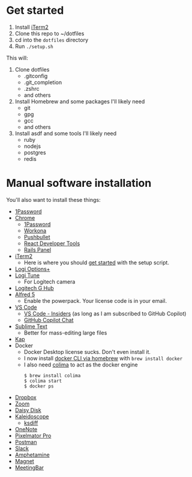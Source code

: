 # Get started

1. Install [iTerm2](https://iterm2.com/)
2. Clone this repo to ~/dotfiles
3. cd into the `dotfiles` directory
4. Run `./setup.sh`

This will:

1. Clone dotfiles
   - .gitconfig
   - .git_completion
   - .zshrc
   - and others
2. Install Homebrew and some packages I'll likely need
   - git
   - gpg
   - gcc
   - and others
3. Install asdf and some tools I'll likely need
   - ruby
   - nodejs
   - postgres
   - redis

# Manual software installation

You'll also want to install these things:

- [1Password](https://1password.com/downloads/mac/)
- [Chrome](https://www.google.com/chrome/)
  - [1Password](https://chrome.google.com/webstore/detail/1password-%E2%80%93-password-mana/aeblfdkhhhdcdjpifhhbdiojplfjncoa)
  - [Workona](https://chrome.google.com/webstore/detail/workona-tab-manager/ailcmbgekjpnablpdkmaaccecekgdhlh)
  - [Pushbullet](https://chrome.google.com/webstore/detail/pushbullet/chlffgpmiacpedhhbkiomidkjlcfhogd)
  - [React Developer Tools](https://chrome.google.com/webstore/detail/react-developer-tools/fmkadmapgofadopljbjfkapdkoienihi)
  - [Rails Panel](https://chrome.google.com/webstore/detail/railspanel/gjpfobpafnhjhbajcjgccbbdofdckggg)
- [iTerm2](https://iterm2.com/)
  - Here is where you should [get started](#get-started) with the setup script.
- [Logi Options+](https://www.logitech.com/en-us/software/logi-options-plus.html)
- [Logi Tune](https://www.logitech.com/en-us/video-collaboration/software/logi-tune-software.html)
    - For Logitech camera
- [Logitech G Hub](https://www.logitechg.com/en-us/innovation/g-hub.html)
- [Alfred 5](https://www.alfredapp.com/)
  - Enable the powerpack. Your license code is in your email.
- [VS Code](https://code.visualstudio.com/download)
    - [VS Code - Insiders](https://code.visualstudio.com/insiders/) (as long as I am subscribed to GitHub Copilot)
    - [GitHub Copilot Chat](https://marketplace.visualstudio.com/items?itemName=GitHub.copilot-chat)
- [Sublime Text](https://www.sublimetext.com/)
    - Better for mass-editing large files
- [Kap](https://getkap.co/)
- Docker
    - Docker Desktop license sucks. Don't even install it.
    - I now install [docker CLI via homebrew](https://formulae.brew.sh/formula/docker) with `brew install docker`
    - I also need [colima](https://github.com/abiosoft/colima) to act as the docker engine
        ```
        $ brew install colima
        $ colima start
        $ docker ps
        ```
- [Dropbox](https://www.dropbox.com/install)
- [Zoom](https://zoom.us/download)
- [Daisy Disk](https://apps.apple.com/us/app/daisydisk/id411643860)
- [Kaleidoscope](https://kaleidoscope.app/)
  - [ksdiff](https://kaleidoscope.app/ksdiff2)
- [OneNote](https://www.onenote.com/download)
- [Pixelmator Pro](https://apps.apple.com/us/app/pixelmator-pro/id1289583905?mt=12)
- [Postman](https://www.postman.com/downloads/)
- [Slack](https://apps.apple.com/us/app/slack-for-desktop/id803453959)
- [Amphetamine](https://apps.apple.com/us/app/amphetamine/id937984704?mt=12)
- [Magnet](https://apps.apple.com/us/app/magnet/id441258766?mt=12)
- [MeetingBar](https://meetingbar.app/)
